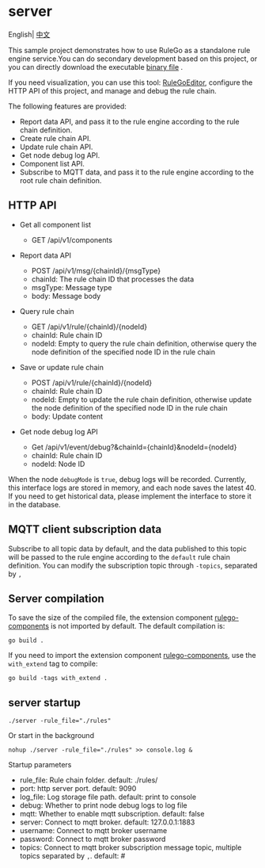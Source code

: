 # server

English| [中文](README_ZH.md)

This sample project demonstrates how to use RuleGo as a standalone rule engine service.You can do secondary development based on this project, or you can directly download the executable [binary file](https://github.com/rulego/rulego/releases) .

If you need visualization, you can use this tool: [RuleGoEditor](https://editor.rulego.cc/), configure the HTTP API of this project, and manage and debug the rule chain.

The following features are provided:
* Report data API, and pass it to the rule engine according to the rule chain definition.
* Create rule chain API.
* Update rule chain API.
* Get node debug log API.
* Component list API.
* Subscribe to MQTT data, and pass it to the rule engine according to the root rule chain definition.

## HTTP API

* Get all component list
  - GET /api/v1/components

* Report data API
  - POST /api/v1/msg/{chainId}/{msgType}
  - chainId: The rule chain ID that processes the data
  - msgType: Message type
  - body: Message body

* Query rule chain
  - GET /api/v1/rule/{chainId}/{nodeId}
  - chainId: Rule chain ID
  - nodeId: Empty to query the rule chain definition, otherwise query the node definition of the specified node ID in the rule chain

* Save or update rule chain
  - POST /api/v1/rule/{chainId}/{nodeId}
  - chainId: Rule chain ID
  - nodeId: Empty to update the rule chain definition, otherwise update the node definition of the specified node ID in the rule chain
  - body: Update content

* Get node debug log API
  - Get /api/v1/event/debug?&chainId={chainId}&nodeId={nodeId}
  - chainId: Rule chain ID
  - nodeId:  Node ID

When the node `debugMode` is `true`, debug logs will be recorded. Currently, this interface logs are stored in memory, and each node saves the latest 40. If you need to get historical data, please implement the interface to store it in the database.

## MQTT client subscription data

Subscribe to all topic data by default, and the data published to this topic will be passed to the rule engine according to the `default` rule chain definition.
You can modify the subscription topic through `-topics`, separated by `,`

## Server compilation

To save the size of the compiled file, the extension component [rulego-components](https://github.com/rulego/rulego-components) is not imported by default. The default compilation is:

```shell
go build .
```

If you need to import the extension component [rulego-components](https://github.com/rulego/rulego-components), use the `with_extend` tag to compile:

```shell
go build -tags with_extend .
```

## server startup

```shell
./server -rule_file="./rules"
```

Or start in the background
```shell
nohup ./server -rule_file="./rules" >> console.log &
```

Startup parameters
- rule_file: Rule chain folder. default: ./rules/
- port: http server port. default: 9090
- log_file: Log storage file path. default: print to console
- debug: Whether to print node debug logs to log file
- mqtt: Whether to enable mqtt subscription. default: false
- server: Connect to mqtt broker. default: 127.0.0.1:1883
- username: Connect to mqtt broker username
- password: Connect to mqtt broker password
- topics: Connect to mqtt broker subscription message topic, multiple topics separated by `,`. default: #